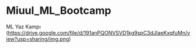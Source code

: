 # Miuul_ML_Bootcamp
ML Yaz Kampı
(https://drive.google.com/file/d/191anPQONVSVD1kg9spC3dJIaeKxqfuMn/view?usp=sharing/img.png)
